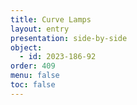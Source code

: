 ```yaml
---
title: Curve Lamps
layout: entry
presentation: side-by-side
object:
  - id: 2023-186-92
order: 409
menu: false
toc: false
---
```

